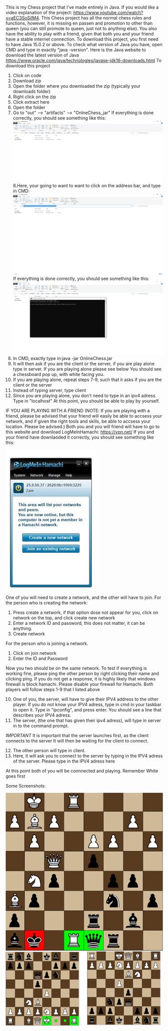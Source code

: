 This is my Chess project that I've made entirely in Java. If you would like a video explanation of the project: https://www.youtube.com/watch?v=aEC3SoSilM4. This Chess project has all the normal chess rules and functions, however, it is missing en passen and promotion to other than queen (you can still promote to queen, just not to anything else). You also have the ability to play with a friend, given that both you and your friend have a stable internet connection. To download this project, you first need to have Java 15.0.2 or above. To check what version of Java you have, open CMD and type in exactly "java -version". Here is the Java website to download the latest version of Java https://www.oracle.com/java/technologies/javase-jdk16-downloads.html To download this project 
1. Click on code
2. Download zip
3. Open the folder where you downloaded the zip (typically your downloads folder)
4. Right click on the zip
5. Click extract here
6. Open the folder 
7. Go to "out" --> "artifacts" --> "OnlneChess_jar" 
If everything is done correctly, you should see something like this:
![](Images/Screenshot1.JPG) 
8.Here, your going to want to want to click on the address bar, and type in CMD:
![](Images/Screenshot2.png) 
If everything is done correctly, you should see something like this:
![](Images/Screenshot3.JPG) 
9. In CMD, exactly type in:java -jar OnlineChess.jar
10. It will then ask if you are the client or the server, if you are play alone type in server. If you are playing alone please see below You should see a chessboard pop up, with white facing you.
11. If you are playing alone, repeat steps 7-9, such that it asks if you are the client or the server
12. Instead of typing server, type client
13. Since you are playing alone, you don't need to type in an ipv4 adress. Type in "localhost" At this point, you should be able to play by yourself. 

IF YOU ARE PLAYING WITH A FRIEND
(NOTE: If you are playing with a friend, please be advised that your friend will easily be able to accsess your network, and if given the right tools and skills, be able to accsess your location. Please be advised.) 
Both you and you will friend will have to go to this website and download LogMeInHamachi: https://vpn.net/
If you and your friend have downlaoded it correctly, you should see something like this:

![](Images/Screenshot4.JPG)

One of you will need to create a network, and the other will have to join.
For the person who is creating the network:
1. Press create a network, if that option dose not appear for you, click on network on the top, and click create new network
2. Enter a network ID and password, this does not matter, it can be anything.
3. Create network

For the person who is joining a network.
1. Click on join network
2. Enter the ID and Password

Now you two should be on the same network. To test if everything is working fine, please ping the other person by right clicking their name and clicking ping. If you do not get a response, it is highly likely that windows firewall is block hamachi. Please disable your firewall for Hamachi. 
Both players will follow steps 1-9 that I listed above

10. One of you, the server, will have to give their IPV4 address to the other player. If you do not know your IPV4 adress, type in cmd in your taskbar to open it. Type in "ipconfig", and press enter. You should see a line that describes your IPV4 adress. 
11. The server, (the one that has given their ipv4 adress), will type in server in to the command prompt.

*IMPORTANT* It is important that the server launches first, as the client connects to the server
It will then be waiting for the client to connect.

12. The other person will type in client. 
13. Here, it will ask you to connect to the server by typing in the IPV4 adress of the server. Please type in the IPV4 adress here

At this point both of you will be connnected and playing. Remember White goes first

Some Screenshots:

![](Images/OnlineChess.JPG)
![](Images/Screenshot5.JPG)
